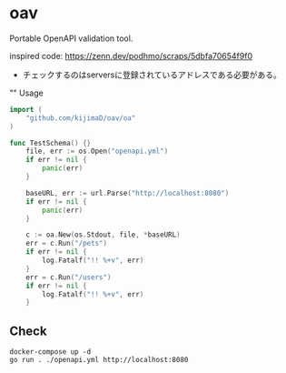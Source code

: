 # oav

Portable OpenAPI validation tool.

inspired code: https://zenn.dev/podhmo/scraps/5dbfa70654f9f0

- チェックするのはserversに登録されているアドレスである必要がある。

"" Usage

```go
import (
    "github.com/kijimaD/oav/oa"
)

func TestSchema() {}
	file, err := os.Open("openapi.yml")
	if err != nil {
		panic(err)
	}

	baseURL, err := url.Parse("http://localhost:8080")
	if err != nil {
		panic(err)
	}

	c := oa.New(os.Stdout, file, *baseURL)
	err = c.Run("/pets")
	if err != nil {
		log.Fatalf("!! %+v", err)
	}
	err = c.Run("/users")
	if err != nil {
		log.Fatalf("!! %+v", err)
	}
```

## Check

```shell
docker-compose up -d
go run . ./openapi.yml http://localhost:8080
```
